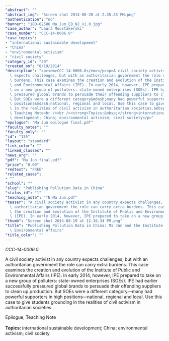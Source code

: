 ```yaml
---
"abstract": ""
"abstract_img": "Screen shot 2014-08-20 at 2.35.33 PM.png"
"authentication": "no"
"banner": "180-02586_Ma Jun_EB_NJ_v1.0.jpg"
"case_author": "Laura Moustakerski"
"case_number": "CCC-14-0006.0"
"case_topics":
- "international sustainable development"
- "China"
- "environmental activism"
- "civil society"
"category_id": "20"
"created_on": "8/19/2014"
"description": "<p><em>CCC-14-0006.0</em></p><p>A civil society activist in any country\
  \ expects challenges, but with an authoritarian government the role can carry extra\
  \ burdens. This case examines the creation and evolution of the Institute of Public\
  \ and Environmental Affairs (IPE). In early 2014, however, IPE prepared to take\
  \ on a new group of polluters: state-owned enterprises (SOEs). IPE had earlier successfully\
  \ pressured global brands to persuade their offending suppliers to clean up production.\
  \ But SOEs were a different category&mdash;many had powerful supporters in high\
  \ positions&mdash;national, regional and local. Use this case to give students grounding\
  \ in the realities of civil activism in authoritarian societies.&nbsp;</p><p>Epilogue,\
  \ Teaching Note<br /><br /><strong>Topics:&nbsp;</strong>international sustainable\
  \ development; China; environmental activism; civil society</p>"
"epologue": "Ma Jun epilogue final.pdf"
"faculty_notes": ""
"faculty_only": ""
"id": "135"
"layout": "standard"
"link_color": ""
"linked_classes": ""
"news_org": ""
"pdf": "Ma Jun final.pdf"
"price": "0.00"
"redtext": "FREE"
"related_cases":
- ""
"school": ""
"slug": "Publishing Pollution Data in China"
"status_id": "1"
"teaching_note": "TN Ma Jun.pdf"
"teaser": "A civil society activist in any country expects challenges, but with an\
  \ authoritarian government the role can carry extra burdens. This case examines\
  \ the creation and evolution of the Institute of Public and Environmental Affairs\
  \ (IPE). In early 2014, however, IPE prepared to take on a new group of polluters."
"thumb": "Screen shot 2014-08-19 at 12.36.34 PM.png"
"title": "Publishing Pollution Data in China: Ma Jun and the Institute of Public and\
  \ Environmental Affairs"
"title_color": ""
---
```

<p><em>CCC-14-0006.0</em></p><p>A civil society activist in any country expects challenges, but with an authoritarian government the role can carry extra burdens. This case examines the creation and evolution of the Institute of Public and Environmental Affairs (IPE). In early 2014, however, IPE prepared to take on a new group of polluters: state-owned enterprises (SOEs). IPE had earlier successfully pressured global brands to persuade their offending suppliers to clean up production. But SOEs were a different category&mdash;many had powerful supporters in high positions&mdash;national, regional and local. Use this case to give students grounding in the realities of civil activism in authoritarian societies.&nbsp;</p><p>Epilogue, Teaching Note<br /><br /><strong>Topics:&nbsp;</strong>international sustainable development; China; environmental activism; civil society</p>

